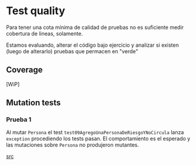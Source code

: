 # Test quality

Para tener una cota mínima de calidad de pruebas no es suficiente medir cobertura de lineas, solamente. 

Estamos evaluando, alterar el código bajo ejercicio y analizar si existen (luego de alterarlo) pruebas que permacen en "verde"

## Coverage

[WiP]

## Mutation tests

### Prueba 1 

Al mutar `Persona` el test `test09AgregoUnaPersonaDeRiesgoYNoCircula` lanza `exception` procediendo los tests pasan. El comportamiento es el esperado y las mutaciones sobre `Persona` no produjeron mutantes.

[src](tests/test_01/tp1-000001.st)
